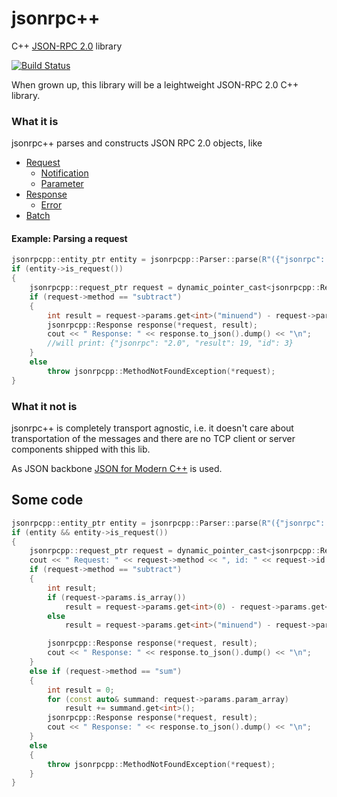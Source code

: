 # jsonrpc++

C++ [JSON-RPC 2.0](http://www.jsonrpc.org/specification) library

[![Build Status](https://travis-ci.org/badaix/jsonrpcpp.svg?branch=master)](https://travis-ci.org/badaix/jsonrpcpp)

When grown up, this library will be a leightweight JSON-RPC 2.0 C++ library. 

### What it is
jsonrpc++ parses and constructs JSON RPC 2.0 objects, like 
* [Request](http://www.jsonrpc.org/specification#request_object)
  * [Notification](http://www.jsonrpc.org/specification#notification)
  * [Parameter](http://www.jsonrpc.org/specification#parameter_structures)
* [Response](http://www.jsonrpc.org/specification#response_object)
  * [Error](http://www.jsonrpc.org/specification#error_object)
* [Batch](http://www.jsonrpc.org/specification#batch)


#### Example: Parsing a request
````c++
jsonrpcpp::entity_ptr entity = jsonrpcpp::Parser::parse(R"({"jsonrpc": "2.0", "method": "subtract", "params": {"subtrahend": 23, "minuend": 42}, "id": 3})");
if (entity->is_request())
{
	jsonrpcpp::request_ptr request = dynamic_pointer_cast<jsonrpcpp::Request>(entity);
	if (request->method == "subtract")
	{
		int result = request->params.get<int>("minuend") - request->params.get<int>("subtrahend");
		jsonrpcpp::Response response(*request, result);
		cout << " Response: " << response.to_json().dump() << "\n";
		//will print: {"jsonrpc": "2.0", "result": 19, "id": 3}
	}
	else 
		throw jsonrpcpp::MethodNotFoundException(*request);
}	
````

### What it not is
jsonrpc++ is completely transport agnostic, i.e. it doesn't care about transportation of the messages and there are no TCP client or server components shipped with this lib. 

As JSON backbone [JSON for Modern C++](https://nlohmann.github.io/json/) is used.


## Some code
````c++
jsonrpcpp::entity_ptr entity = jsonrpcpp::Parser::parse(R"({"jsonrpc": "2.0", "method": "subtract", "params": {"subtrahend": 23, "minuend": 42}, "id": 3})");
if (entity && entity->is_request())
{
	jsonrpcpp::request_ptr request = dynamic_pointer_cast<jsonrpcpp::Request>(entity);
	cout << " Request: " << request->method << ", id: " << request->id << ", has params: " << !request->params.is_null() << "\n";
	if (request->method == "subtract")
	{
		int result;
		if (request->params.is_array())
			result = request->params.get<int>(0) - request->params.get<int>(1);
		else
			result = request->params.get<int>("minuend") - request->params.get<int>("subtrahend");

		jsonrpcpp::Response response(*request, result);
		cout << " Response: " << response.to_json().dump() << "\n";
	}
	else if (request->method == "sum")
	{
		int result = 0;
		for (const auto& summand: request->params.param_array)
			result += summand.get<int>();
		jsonrpcpp::Response response(*request, result);
		cout << " Response: " << response.to_json().dump() << "\n";
	}
	else 
	{
		throw jsonrpcpp::MethodNotFoundException(*request);
	}
}
  ````
